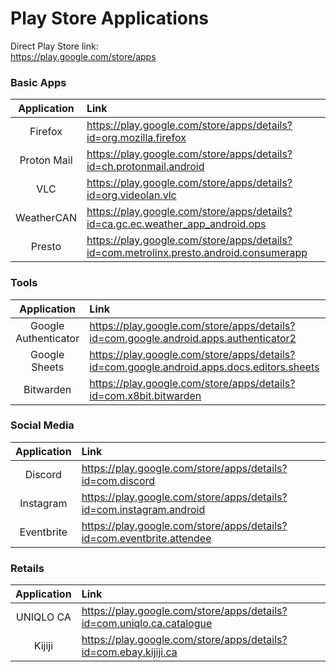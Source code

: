 # Play Store Applications

Direct Play Store link:\
https://play.google.com/store/apps

### Basic Apps

| Application | Link                                                                                   |
| :---: | :--- |
|   Firefox   | https://play.google.com/store/apps/details?id=org.mozilla.firefox                      |
| Proton Mail | https://play.google.com/store/apps/details?id=ch.protonmail.android                    |
|     VLC     | https://play.google.com/store/apps/details?id=org.videolan.vlc                         |
| WeatherCAN  | https://play.google.com/store/apps/details?id=ca.gc.ec.weather_app_android.ops         |
|   Presto    | https://play.google.com/store/apps/details?id=com.metrolinx.presto.android.consumerapp |

### Tools

|     Application      | Link                                                                                      |
| :---: |:--- |
| Google Authenticator | https://play.google.com/store/apps/details?id=com.google.android.apps.authenticator2      |
|    Google Sheets     | https://play.google.com/store/apps/details?id=com.google.android.apps.docs.editors.sheets |
|      Bitwarden       | https://play.google.com/store/apps/details?id=com.x8bit.bitwarden                         |

### Social Media

| Application | Link                                                                  |
| :---: |:--- |
|   Discord   | https://play.google.com/store/apps/details?id=com.discord             |
|  Instagram  | https://play.google.com/store/apps/details?id=com.instagram.android   |
| Eventbrite  | https://play.google.com/store/apps/details?id=com.eventbrite.attendee |

### Retails

| Application | Link                                                                  |
| :---: |:--- |
|  UNIQLO CA  | https://play.google.com/store/apps/details?id=com.uniqlo.ca.catalogue |
|   Kijiji    | https://play.google.com/store/apps/details?id=com.ebay.kijiji.ca      |